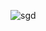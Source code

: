 ![sgd](https://user-images.githubusercontent.com/81423727/168144491-c4c44ef2-fa1d-4d14-b262-ff0fd79327b3.jpg)
